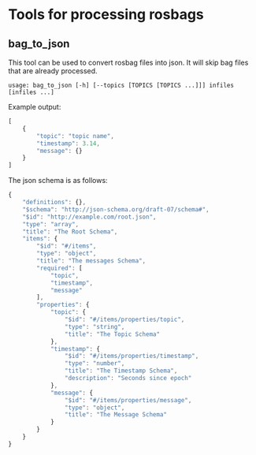 # Tools for processing rosbags
## bag_to_json
This tool can be used to convert rosbag files into json. It will skip bag files that are already processed.
```
usage: bag_to_json [-h] [--topics [TOPICS [TOPICS ...]]] infiles [infiles ...]
```
Example output:
```js
[
	{
		"topic": "topic name",
		"timestamp": 3.14,
		"message": {}
	}
]
```
The json schema is as follows:
```js
{
	"definitions": {},
	"$schema": "http://json-schema.org/draft-07/schema#",
	"$id": "http://example.com/root.json",
	"type": "array",
	"title": "The Root Schema",
	"items": {
		"$id": "#/items",
		"type": "object",
		"title": "The messages Schema",
		"required": [
			"topic",
			"timestamp",
			"message"
		],
		"properties": {
			"topic": {
				"$id": "#/items/properties/topic",
				"type": "string",
				"title": "The Topic Schema"
			},
			"timestamp": {
				"$id": "#/items/properties/timestamp",
				"type": "number",
				"title": "The Timestamp Schema",
				"description": "Seconds since epoch"
			},
			"message": {
				"$id": "#/items/properties/message",
				"type": "object",
				"title": "The Message Schema"
			}
		}
	}
}
```
